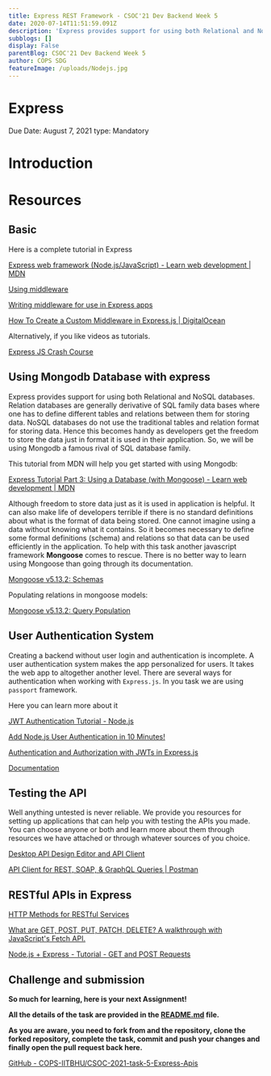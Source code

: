 ```yaml
---
title: Express REST Framework - CSOC'21 Dev Backend Week 5
date: 2020-07-14T11:51:59.091Z
description: 'Express provides support for using both Relational and NoSQL databases.Creating a backend without user login and authentication is incomplete. '
subblogs: []
display: False
parentBlog: CSOC'21 Dev Backend Week 5
author: COPS SDG
featureImage: /uploads/Nodejs.jpg
---
```


# Express

Due Date: August 7, 2021
type: Mandatory

# Introduction

# Resources

## Basic

Here is a complete tutorial in Express

[Express web framework (Node.js/JavaScript) - Learn web development | MDN](https://developer.mozilla.org/en-US/docs/Learn/Server-side/Express_Nodejs)

[Using middleware](https://expressjs.com/en/guide/using-middleware.html)

[Writing middleware for use in Express apps](https://expressjs.com/en/guide/writing-middleware.html)

[How To Create a Custom Middleware in Express.js | DigitalOcean](https://www.digitalocean.com/community/tutorials/nodejs-creating-your-own-express-middleware)

Alternatively, if you like videos as tutorials.

[Express JS Crash Course](https://youtu.be/L72fhGm1tfE)

## Using Mongodb Database with express

Express provides support for using both Relational and NoSQL databases. Relation databases are generally derivative of SQL family data bases where one has to define different tables and relations between them for storing data. NoSQL databases do not use the traditional tables and relation format for storing data. Hence this becomes handy as developers get the freedom to store the data just in format it is used in their application. So, we will be using Mongodb a famous rival of SQL database family.

This tutorial from MDN will help you get started with using Mongodb:

[Express Tutorial Part 3: Using a Database (with Mongoose) - Learn web development | MDN](https://developer.mozilla.org/en-US/docs/Learn/Server-side/Express_Nodejs/mongoose)

Although freedom to store data just as it is used in application is helpful. It can also make life of developers terrible if there is no standard definitions about what is the format of data being stored. One cannot imagine using a data without knowing what it contains. So it becomes necessary to define some formal definitions (schema) and relations so that data can be used efficiently in the application. To help with this task another javascript framework **Mongoose** comes to rescue. There is no better way to learn using Mongoose than going through its documentation.

[Mongoose v5.13.2: Schemas](https://mongoosejs.com/docs/guides.html)

Populating relations in mongoose models:

[Mongoose v5.13.2: Query Population](https://mongoosejs.com/docs/populate.html)

## User Authentication System

Creating a backend without user login and authentication is incomplete. A user authentication system makes the app personalized for users. It takes the web app to altogether another level. There are several ways for authentication when working with `Express.js`. In you task we are using `passport` framework.

Here you can learn more about it

[JWT Authentication Tutorial - Node.js](https://www.youtube.com/watch?v=mbsmsi7l3r4)

[Add Node.js User Authentication in 10 Minutes!](https://www.youtube.com/watch?v=QQwo4E_B0y8)

[Authentication and Authorization with JWTs in Express.js](https://stackabuse.com/authentication-and-authorization-with-jwts-in-express-js)

[Documentation](http://www.passportjs.org/docs/)

## Testing the API

Well anything untested is never reliable. We provide you resources for setting up applications that can help you with testing the APIs you made. You can choose anyone or both and learn more about them through resources we have attached or through whatever sources of you choice.

[Desktop API Design Editor and API Client](https://insomnia.rest/products/insomnia)

[API Client for REST, SOAP, & GraphQL Queries | Postman](https://www.postman.com/product/api-client/)

## RESTful APIs in Express

[HTTP Methods for RESTful Services](https://www.restapitutorial.com/lessons/httpmethods.html#:~:text=The%20primary%20or%20most%2Dcommonly,but%20are%20utilized%20less%20frequently)

[What are GET, POST, PUT, PATCH, DELETE? A walkthrough with JavaScript's Fetch API.](https://medium.com/@9cv9official/what-are-get-post-put-patch-delete-a-walkthrough-with-javascripts-fetch-api-17be31755d28)

[Node.js + Express - Tutorial - GET and POST Requests](https://www.youtube.com/watch?v=Sb8xyCa2p7A)

## Challenge and submission

**So much for learning, here is your next Assignment!**

**All the details of the task are provided in the [README.md](https://github.com/COPS-IITBHU/CSOC-2021-task-5-Express-Apis/blob/master/README.md) file.**

**As you are aware, you need to fork from and the repository, clone the forked repository, complete the task, commit and push your changes and finally open the pull request back here.**

[GitHub - COPS-IITBHU/CSOC-2021-task-5-Express-Apis](https://github.com/COPS-IITBHU/CSOC-2021-task-5-Express-Apis)
